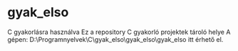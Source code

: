 # gyak_elso
C gyakorlásra használva
Ez a repository C gyakorló projektek tároló helye
A gépen: D:\Programnyelvek\C\gyak_elso\gyak_elso\gyak_elso
itt érhető el.
